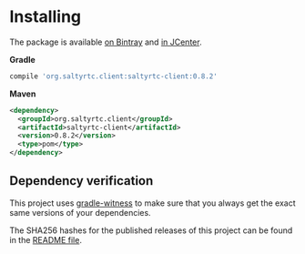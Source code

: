 # Installing

The package is available [on Bintray][bintray] and [in JCenter][jcenter].

**Gradle**

```groovy
compile 'org.saltyrtc.client:saltyrtc-client:0.8.2'
```

**Maven**

```xml
<dependency>
  <groupId>org.saltyrtc.client</groupId>
  <artifactId>saltyrtc-client</artifactId>
  <version>0.8.2</version>
  <type>pom</type>
</dependency>
```

## Dependency verification

This project uses [gradle-witness](https://github.com/WhisperSystems/gradle-witness)
to make sure that you always get the exact same versions of your dependencies.

The SHA256 hashes for the published releases of this project can be found in the [README file][readme].

[bintray]: https://bintray.com/saltyrtc/maven/saltyrtc-client/
[jcenter]: https://bintray.com/bintray/jcenter
[readme]: https://github.com/saltyrtc/saltyrtc-client-java/blob/master/README.md
